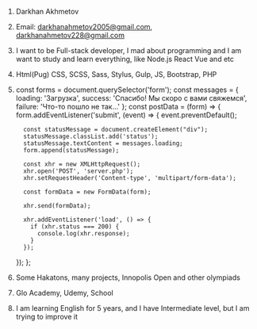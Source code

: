 1.  Darkhan Akhmetov
2.  Email: darkhanahmetov2005@gmail.com, darkhanahmetov228@gmail.com
3.  I want to be Full-stack developer, I mad about programming and I am want to study and learn everything, like Node.js React Vue and etc
4.  Html(Pug) CSS, SCSS, Sass, Stylus, Gulp, JS, Bootstrap, PHP
5.  const forms = document.querySelector('form');
    const messages = {
    loading: 'Загрузка',
    success: 'Спасибо! Мы скоро с вами свяжемся',
    failure: 'Что-то пошло не так...'
    };
    const postData = (form) => {
    form.addEventListener('submit', (event) => {
    event.preventDefault();

          const statusMessage = document.createElement("div");
          statusMessage.classList.add('status');
          statusMessage.textContent = messages.loading;
          form.append(statusMessage);

          const xhr = new XMLHttpRequest();
          xhr.open('POST', 'server.php');
          xhr.setRequestHeader('Content-type', 'multipart/form-data');

          const formData = new FormData(form);

          xhr.send(formData);

          xhr.addEventListener('load', () => {
            if (xhr.status === 200) {
              console.log(xhr.response);
            }
          });

    });
    };

6.  Some Hakatons, many projects, Innopolis Open and other olympiads
7.  Glo Academy, Udemy, School
8.  I am learning English for 5 years, and I have Intermediate level, but I am trying to improve it
